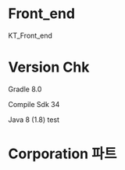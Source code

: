 # Front_end
KT_Front_end

# Version Chk
Gradle 8.0

Compile Sdk 34

Java 8 (1.8)
test
# Corporation 파트